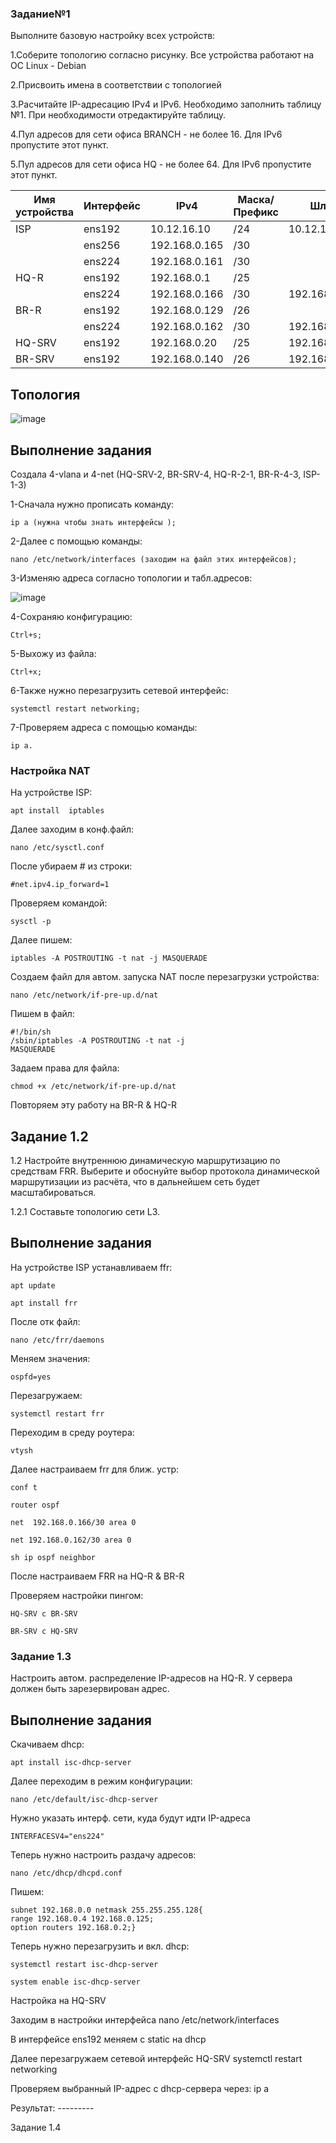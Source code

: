 ### Задание№1

Выполните базовую настройку всех устройств:

1.Соберите топологию согласно рисунку. Все устройства работают на OC Linux - Debian 

2.Присвоить имена в соответствии с топологией

3.Расчитайте IP-адресацию IPv4 и IPv6. Необходимо заполнить таблицу №1. При необходимости отредактируйте таблицу.

4.Пул адресов для сети офиса BRANCH - не более 16. Для IPv6 пропустите этот пункт.

5.Пул адресов для сети офиса HQ - не более 64. Для IPv6 пропустите этот пункт.

|Имя устройства| Интерфейс | IPv4        | Маска/ Префикс|  Шлюз       |
|--------------|-----------|-------------|---------------|-------------|
| ISP          | ens192    |10.12.16.10  | /24           |10.12.16.254 |
|              | ens256    |192.168.0.165| /30           |             |
|              | ens224    |192.168.0.161| /30           |             |
| HQ-R         | ens192    |192.168.0.1  | /25           |             |
|              | ens224    |192.168.0.166| /30           |192.168.0.165|
| BR-R         | ens192    |192.168.0.129| /26           |             |
|              | ens224    |192.168.0.162| /30           |192.168.0.161|
| HQ-SRV       | ens192    |192.168.0.20 | /25           |192.168.0.1  |
| BR-SRV       | ens192    |192.168.0.140| /26           |192.168.0.129|

## Топология

![image](https://github.com/Julia666666666666666666/demo2024/assets/148867585/c9672a0b-8f42-4796-b03a-9a32f251e2fa)


Выполнение задания 
--------------------------------------------------------------------------
Создала 4-vlana и 4-net (HQ-SRV-2, BR-SRV-4, HQ-R-2-1,  BR-R-4-3, ISP-1-3)

1-Сначала нужно прописать команду:

```
ip a (нужна чтобы знать интерфейсы );
```
2-Далее с помощью команды: 
```
nano /etc/network/interfaces (заходим на файл этих интерфейсов);
```
3-Изменяю адреса согласно топологии и табл.адресов:

![image](https://github.com/Julia666666666666666666/demo2024/assets/148867585/8ea5452f-ecae-4729-8019-e487786bae4a)


4-Сохраняю конфигурацию: 
```
Ctrl+s;
```
5-Выхожу из файла: 
```
Ctrl+x;
```
6-Также нужно перезагрузить сетевой интерфейс: 
```
systemctl restart networking;
```
7-Проверяем адреса с помощью команды: 
```
ip a.
```
### Настройка NAT

На устройстве  ISP:
```
apt install  iptables
```
Далее заходим в конф.файл:
```
nano /etc/sysctl.conf
```
После убираем # из строки:
```
#net.ipv4.ip_forward=1
```
Проверяем командой:
```
sysctl -p
```
Далее пишем:
```
iptables -A POSTROUTING -t nat -j MASQUERADE
```
Создаем файл для автом. запуска NAT после перезагрузки устройства:
```
nano /etc/network/if-pre-up.d/nat
```
Пишем в файл: 
```
#!/bin/sh
/sbin/iptables -A POSTROUTING -t nat -j
MASQUERADE
```
Задаем права для файла:
```
chmod +x /etc/network/if-pre-up.d/nat
```
Повторяем эту работу на BR-R & HQ-R

## Задание 1.2

1.2 Настройте внутреннюю динамическую маршрутизацию по средствам FRR. Выберите и обоснуйте выбор протокола динамической маршрутизации из расчёта, что в дальнейшем сеть будет масштабироваться.

1.2.1 Составьте топологию сети L3.
## Выполнение задания 

На устройстве ISP устанавливаем ffr:  
```
apt update 

apt install frr
```
После отк файл: 
```
nano /etc/frr/daemons
```
Меняем значения: 
```
ospfd=yes 
```
Перезагружаем: 
```
systemctl restart frr
```
Переходим в среду роутера:
```
vtysh
```
Далее настраиваем frr для ближ. устр:
```
conf t

router ospf 

net  192.168.0.166/30 area 0

net 192.168.0.162/30 area 0

sh ip ospf neighbor
```
После настраиваем  FRR на HQ-R & BR-R

Проверяем настройки пингом:
```
HQ-SRV c BR-SRV

BR-SRV c HQ-SRV
```
### Задание 1.3
Настроить автом. распределение IP-адресов на HQ-R. У сервера должен быть зарезервирован адрес.
## Выполнение задания

Скачиваем dhcp:
```
apt install isc-dhcp-server
```
Далее переходим в режим конфигурации:
```
nano /etc/default/isc-dhcp-server
```
Нужно указать интерф. сети, куда будут идти IP-адреса
```
INTERFACESV4="ens224"
```
Теперь нужно настроить раздачу адресов:
```
nano /etc/dhcp/dhcpd.conf
```
Пишем:
```
subnet 192.168.0.0 netmask 255.255.255.128{
range 192.168.0.4 192.168.0.125;
option routers 192.168.0.2;}
```
Теперь нужно перезагрузить и вкл. dhcp:
```
systemctl restart isc-dhcp-server

system enable isc-dhcp-server
```
Настройка на HQ-SRV

Заходим в настройки интерфейса    nano /etc/network/interfaces

В интерфейсе ens192 меняем с static на dhcp

Далее перезагружаем сетевой интерфейс HQ-SRV  systemctl restart networking 

Проверяем выбранный IP-адрес с dhcp-сервера через: ip a

Результат: ---------

Задание 1.4




